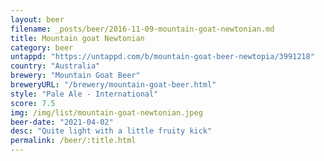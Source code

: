 ```yaml
---
layout: beer
filename: _posts/beer/2016-11-09-mountain-goat-newtonian.md
title: Mountain goat Newtonian
category: beer
untappd: "https://untappd.com/b/mountain-goat-beer-newtopia/3991218"
country: "Australia"
brewery: "Mountain Goat Beer"
breweryURL: "/brewery/mountain-goat-beer.html"
style: "Pale Ale - International"
score: 7.5
img: /img/list/mountain-goat-newtonian.jpeg
beer-date: "2021-04-02"
desc: "Quite light with a little fruity kick"
permalink: /beer/:title.html
---
```

